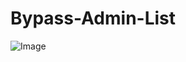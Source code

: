 # Bypass-Admin-List

![Image](https://github.com/user-attachments/assets/b95ceea6-e0a3-42c8-80fa-720b2824243c)
